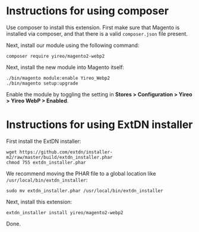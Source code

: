 # Instructions for using composer
Use composer to install this extension. First make sure that Magento is installed via composer, and that there is a valid `composer.json` file present.

Next, install our module using the following command:

    composer require yireo/magento2-webp2

Next, install the new module into Magento itself:

    ./bin/magento module:enable Yireo_Webp2
    ./bin/magento setup:upgrade

Enable the module by toggling the setting in **Stores > Configuration > Yireo > Yireo WebP > Enabled**.

# Instructions for using ExtDN installer
First install the ExtDN installer:

	wget https://github.com/extdn/installer-m2/raw/master/build/extdn_installer.phar
	chmod 755 extdn_installer.phar 

We recommend moving the PHAR file to a global location like `/usr/local/bin/extdn_installer`:

    sudo mv extdn_installer.phar /usr/local/bin/extdn_installer

Next, install this extension:

	extdn_installer install yireo/magento2-webp2

Done.

